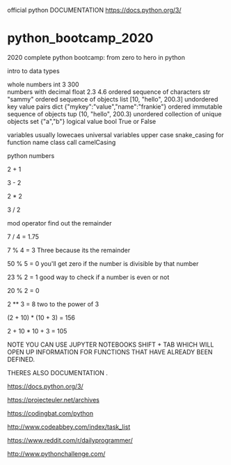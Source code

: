 official python DOCUMENTATION https://docs.python.org/3/

# python_bootcamp_2020
2020 complete python bootcamp: from zero to hero in python

intro to data types

whole numbers                              int       3     300                     
numbers with decimal                       float     2.3   4.6
ordered sequence of characters             str        "sammy"
ordered sequence of objects                list     [10, "hello", 200.3]
undordered key value pairs                 dict     {"mykey":"value","name":"frankie"}
ordered immutable sequence of objects      tup      (10, "hello", 200.3)
unordered collection of unique objects     set      {"a","b"}
logical value                              bool     True or False


variables usually lowecaes
universal variables upper case
snake_casing  for function name
class call camelCasing

python numbers

2 + 1

3 - 2

2 * 2

3 / 2

mod operator find out the remainder

7 / 4 = 1.75

7 % 4 = 3   Three because its the remainder

50 % 5 = 0   you'll get zero if the number is divisible by that number

23 % 2 = 1   good way to check if a number is even or not

20 % 2 = 0

2 ** 3 = 8  two to the power of 3

(2 + 10) * (10 + 3)  = 156

2 + 10 * 10 + 3 = 105


NOTE YOU CAN USE JUPYTER NOTEBOOKS SHIFT + TAB  WHICH WILL OPEN UP INFORMATION FOR FUNCTIONS THAT HAVE ALREADY BEEN DEFINED.

THERES ALSO DOCUMENTATION .

https://docs.python.org/3/

https://projecteuler.net/archives

https://codingbat.com/python

http://www.codeabbey.com/index/task_list

https://www.reddit.com/r/dailyprogrammer/

http://www.pythonchallenge.com/
